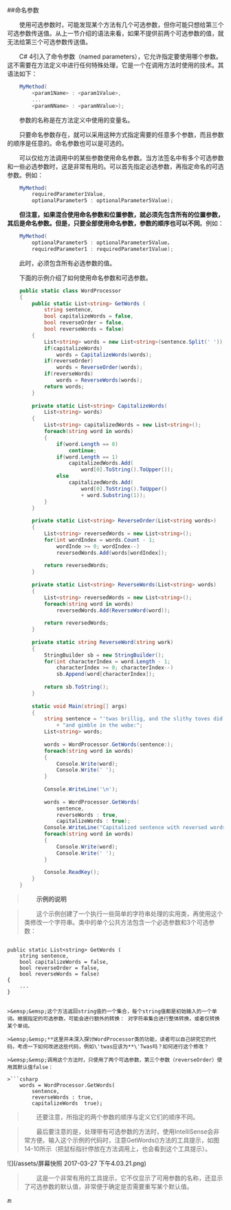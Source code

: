 ##命名参数

&emsp;&emsp;使用可选参数时，可能发现某个方法有几个可选参数，但你可能只想给第三个可选参数传送值。从上一节介绍的语法来看，如果不提供前两个可选参数的值，就无法给第三个可选参数传送值。

&emsp;&emsp;C# 4引入了命令参数（named parameters），它允许指定要使用哪个参数。这不需要在方法定义中进行任何特殊处理，它是一个在调用方法时使用的技术。其语法如下：

```csharp
    MyMethod(
        <param1Name> : <param1Value>,
        ...
        <paramNName> : <paramNValue>);
```

&emsp;&emsp;参数的名称是在方法定义中使用的变量名。

&emsp;&emsp;只要命名参数存在，就可以采用这种方式指定需要的任意多个参数，而且参数的顺序是任意的。命名参数也可以是可选的。

&emsp;&emsp;可以仅给方法调用中的某些参数使用命名参数。当方法签名中有多个可选参数和一些必选参数时，这是非常有用的。可以首先指定必选参数，再指定命名的可选参数。例如：

```csharp
    MyMethod(
        requiredParameter1Value,
        optionalParameter5 : optionalParameter5Value);
```

&emsp;&emsp;**但注意，如果混合使用命名参数和位置参数，就必须先包含所有的位置参数，其后是命名参数。但是，只要全部使用命名参数，参数的顺序也可以不同**。例如：

```csharp
    MyMethod(
        optionalParameter5 : optionalParameter5Value，
        requiredParameter1 : requiredParameter1Value);
```

&emsp;&emsp;此时，必须包含所有必选参数的值。

&emsp;&emsp;下面的示例介绍了如何使用命名参数和可选参数。

```csharp
    public static class WordProcessor
    {
        public static List<string> GetWords (
            string sentence,
            bool capitalizeWords = false,
            bool reverseOrder = false,
            bool reverseWords = false)
        {
            List<string> words = new List<string>(sentence.Split(' '));
            if(capitalizeWords)
                words = CapitalizeWords(words);
            if(reverseOrder)
                words = ReverseOrder(words);
            if(reverseWords)
                words = ReverseWords(words);
            return words;
        }
        
        private static List<string> CapitalizeWords(
            List<string> words)
        {
            List<string> capitalizedWords = new List<string>();
            foreach(string word in words)
            {
                if(word.Length == 0)
                    continue;
                if(word.Length == 1)
                    capitalizedWords.Add(
                        word[0].ToString().ToUpper());
                else
                    capitalizedWords.Add(
                        word[0].ToString().ToUpper()
                        + word.Substring(1));
            }
        }
        
        private static List<string> ReverseOrder(List<string words>)
        {
            List<string> reversedWords = new List<string>();
            for(int wordIndex = words.Count - 1;
                wordInde >= 0; wordIndex--)
                reversedWords.Add(words[wordIndex]);
                
            return reversedWords;
        }
        
        private static List<string> ReverseWords(List<string> words)
        {
            List<string> reversedWords = new List<string>();
            foreach(string word in words)
                reversedWords.Add(ReverseWord(word));
                
            return reversedWords;
        }
        
        private static string ReverseWord(string work)
        {
            StringBuilder sb = new StringBuilder();
            for(int characterIndex = word.Length - 1;
                characterIndex >= 0; characterIndex--)
                sb.Append(word[characterIndex]);
                
            return sb.ToString();
        }
        
        static void Main(string[] args)
        {
            string sentence = "'twas brillig, and the slithy toves did gyre "
                + "and gimble in the wabe:";
            List<string> words;
            
            words = WordProcessor.GetWords(sentence:);
            foreach(string word in words)
            {
                Console.Write(word);
                Console.Write(' ');
            }
            
            Console.WriteLine('\n');
            
            words = WordProcessor.GetWords(
                sentence,
                reverseWords : true,
                capitalizeWords : true);
            Console.WriteLine("Capitalized sentence with reversed words:");
            foreach(string word in words)
            {
                Console.Write(word);
                Console.Write(' ');
            }
            
            Console.ReadKey();
        }
    }
```

>&emsp;&emsp;**示例的说明**

>&emsp;&emsp;这个示例创建了一个执行一些简单的字符串处理的实用类，再使用这个类修改一个字符串。类中的单个公共方法包含一个必选参数和3个可选参数：

>```csharp
    public static List<string> GetWords (
        string sentence,
        bool capitalizeWords = false,
        bool reverseOrder = false,
        bool reverseWords = false)
    {
        ...
    }
```

>&emsp;&emsp;这个方法返回string值的一个集合，每个string值都是初始输入的一个单词。根据指定的可选参数，可能会进行额外的转换： 对字符串集合进行整体转换，或者仅转换某个单词。

>&emsp;&emsp;**这里并未深入探讨WordProcessor类的功能，读者可以自己研究它的代码，考虑一下如何改进这些代码，例如\'twas应该为**\'Twas吗？如何进行这个修改？

>&emsp;&emsp;调用这个方法时，只使用了两个可选参数，第三个参数（reverseOrder）使用其默认值false：

>```csharp
    words = WordProcessor.GetWords(
        sentence,
        reverseWords : true,
        capitalizeWords  true);
```

>&emsp;&emsp;还要注意，所指定的两个参数的顺序与定义它们的顺序不同。

>&emsp;&emsp;最后要注意的是，处理带有可选参数的方法时，使用IntelliSense会非常方便。输入这个示例的代码时，注意GetWords()方法的工具提示，如图14-10所示（把鼠标指针停放在方法调用上，也会看到这个工具提示）。

![](/assets/屏幕快照 2017-03-27 下午4.03.21.png)

>&emsp;&emsp;这是一个非常有用的工具提示，它不仅显示了可用参数的名称，还显示了可选参数的默认值，非常便于确定是否需要重写某个默认值。


🔚
